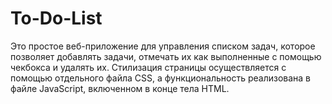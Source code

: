 # To-Do-List
Это простое веб-приложение для управления списком задач, которое позволяет добавлять задачи, отмечать их как выполненные с помощью чекбокса и удалять их. Стилизация страницы осуществляется с помощью отдельного файла CSS, а функциональность реализована в файле JavaScript, включенном в конце тела HTML.
